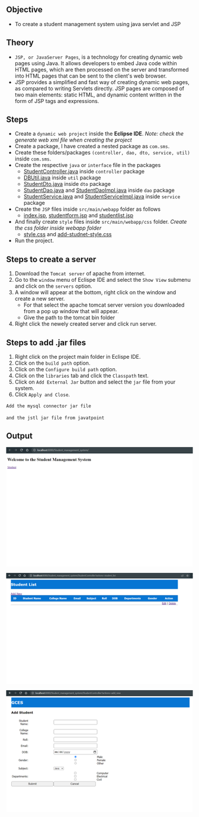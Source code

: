 
## Objective

- To create a student management system using java servlet and JSP

## Theory

- `JSP, or JavaServer Pages`, is a technology for creating dynamic web pages using Java. It allows developers to embed Java code within HTML pages, which are then processed on the server and transformed into HTML pages that can be sent to the client's web browser.
- JSP provides a simplified and fast way of creating dynamic web pages, as compared to writing Servlets directly. JSP pages are composed of two main elements: static HTML, and dynamic content written in the form of JSP tags and expressions.

## Steps

- Create a `dynamic web project` inside the **Eclipse IDE**. *Note: check the generate web xml file when creating the project*
- Create a package, I have created a nested package as `com.sms`.
- Create these folders/packages `(controller, dao, dto, service, util)` inside `com.sms`.
- Create the respective `java` or `interface` file in the packages
    - [StudentController.java](https://github.com/saurab1277/EAD/blob/main/assignments/assignment1/src/main/java/com/sms/controller/StudentController.java) inside `controller` package
    - [DBUtil.java](https://github.com/saurab1277/EAD/blob/main/assignments/assignment1/src/main/java/com/sms/util/DBUtil.java) inside `util` package
    - [StudentDto.java](https://github.com/saurab1277/EAD/blob/main/assignments/assignment1/src/main/java/com/sms/dto/StudentDto.java) inside `dto` package
    - [StudentDao.java](https://github.com/saurab1277/EAD/blob/main/assignments/assignment1/src/main/java/com/sms/dao/StudentDao.java) and [StudentDaoImpl.java](https://github.com/saurab1277/EAD/blob/main/assignments/assignment1/src/main/java/com/sms/dao/StudentDaoImpl.java) inside `dao` package
    - [StudentService.java](https://github.com/saurab1277/EAD/blob/main/assignments/assignment1/src/main/java/com/sms/service/StudentService.java) and [StudentServiceImpl.java](https://github.com/saurab1277/EAD/blob/main/assignments/assignment1/src/main/java/com/sms/service/StudentServiceImpl.java) inside `service` package
- Create the `JSP` files inside `src/main/webapp` folder as follows
    - [index.jsp](https://github.com/saurab1277/EAD/blob/main/assignments/assignment1/src/main/webapp/index.jsp), [studentform.jsp](https://github.com/saurab1277/EAD/blob/main/assignments/assignment1/src/main/webapp/studentform.jsp) and [studentlist.jsp](https://github.com/saurab1277/EAD/blob/main/assignments/assignment1/src/main/webapp/studentlist.jsp)
- And finally create `style` files inside `src/main/webapp/css` folder. *Create the css folder inside webapp folder*
    - [style.css](https://github.com/saurab1277/EAD/blob/main/assignments/assignment1/src/main/webapp/css/style.css) and [add-studnet-style.css](https://github.com/saurab1277/EAD/blob/main/assignments/assignment1/src/main/webapp/css/addStudentStyle.css)
- Run the project.

## Steps to create a server

1. Download the `Tomcat server` of apache from internet.
2. Go to the `window` menu of Eclispe IDE and select the `Show View` submenu and click on the `servers` option.
3. A window will appear at the bottom, right click on the window and create a new server.
    - For that select the apache tomcat server version you downloaded from a pop up window that will appear.
    - Give the path to the tomcat bin folder
4. Right click the newely created server and click run server. 

## Steps to add .jar files

1. Right click on the project main folder in Eclispe IDE.
2. Click on the `build path` option.
3. Click on the `Configure build path` option.
4. Click on the `libraries` tab and click the `Classpath` text.
5. Click on `Add External Jar` button and select the `jar` file from your system.
6. Click `Apply and Close`.

```
Add the mysql connector jar file

and the jstl jar file from javatpoint
```

## Output

![SMS home page](../../assets/sms_index.png)

![SMS Student List](../../assets/sms_list.png)

![SMS Student Add Form](../../assets/sms_form.png)
